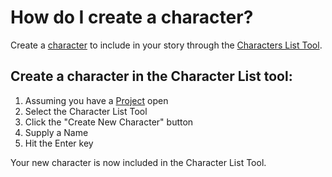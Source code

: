# How do I create a character?
Create a [character](/What%20is/a%20Character.md) to include in your story through the [Characters List Tool](/What%20is%.../the%20Characters%20List%20Tool.md). 


## Create a character in the Character List tool:
1. Assuming you have a [Project](/What%20can%20I%20do%20with/the%20Character%20List%20Tool.md) open
2. Select the Character List Tool
3. Click the "Create New Character" button
4. Supply a Name 
5. Hit the Enter key

Your new character is now included in the Character List Tool. 




